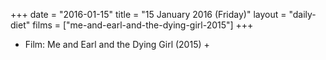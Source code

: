 +++
date = "2016-01-15"
title = "15 January 2016 (Friday)"
layout = "daily-diet"
films = ["me-and-earl-and-the-dying-girl-2015"]
+++


* Film: Me and Earl and the Dying Girl (2015) +
